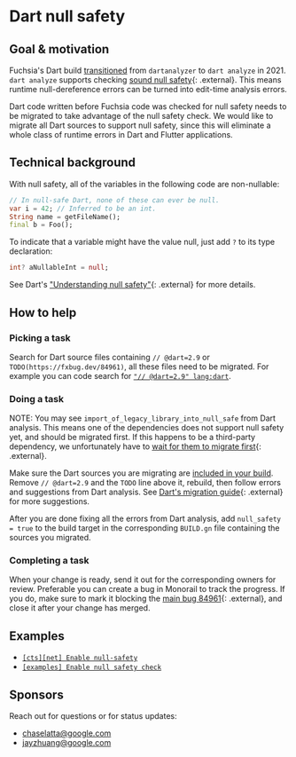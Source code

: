# Dart null safety

## Goal & motivation

Fuchsia's Dart build [transitioned][fxr583201] from `dartanalyzer` to `dart
analyze` in 2021. `dart analyze` supports checking
[sound null safety][dart-null-safety]{: .external}. This means runtime
null-dereference errors can be turned into edit-time analysis errors.

Dart code written before Fuchsia code was checked for null safety needs to be
migrated to take advantage of the null safety check. We would like to migrate
all Dart sources to support null safety, since this will eliminate a whole class
of runtime errors in Dart and Flutter applications.

## Technical background

With null safety, all of the variables in the following code are non-nullable:

```dart
// In null-safe Dart, none of these can ever be null.
var i = 42; // Inferred to be an int.
String name = getFileName();
final b = Foo();
```

To indicate that a variable might have the value null, just add `?` to its type
declaration:

```dart
int? aNullableInt = null;
```

See Dart's
["Understanding null safety"][dart-understanding-null-safety]{: .external} for
more details.

## How to help

### Picking a task

Search for Dart source files containing `// @dart=2.9` or
`TODO(https://fxbug.dev/84961)`, all these files need to be migrated. For
example you can code search for
[`"// @dart=2.9" lang:dart`][dart_2.9_codesearch].

### Doing a task

NOTE: You may see `import_of_legacy_library_into_null_safe` from Dart analysis.
This means one of the dependencies does not support null safety yet, and should
be migrated first. If this happens to be a third-party dependency, we
unfortunately have to
[wait for them to migrate first][wait-to-migrate]{: .external}.

Make sure the Dart sources you are migrating are
[included in your build](/docs/development/build/fx.md#configure-a-build).
Remove `// @dart=2.9` and the `TODO` line above it, rebuild, then follow errors
and suggestions from Dart analysis. See
[Dart's migration guide][dart-migration-guide]{: .external} for more suggestions.

After you are done fixing all the errors from Dart analysis, add `null_safety =
true` to the build target in the corresponding `BUILD.gn` file containing the
sources you migrated.

### Completing a task

When your change is ready, send it out for the corresponding owners for review.
Preferable you can create a bug in Monorail to track the progress. If you do,
make sure to mark it blocking the [main bug 84961][fxb84961]{: .external}, and
close it after your change has merged.

## Examples

*   [`[cts][net] Enable null-safety`](https://fuchsia-review.googlesource.com/c/fuchsia/+/584343)
*   [`[examples] Enable null safety check`](https://fuchsia-review.googlesource.com/c/fuchsia/+/626781)

## Sponsors

Reach out for questions or for status updates:

*   <chaselatta@google.com>
*   <jayzhuang@google.com>

[dart-migration-guide]: https://dart.dev/null-safety/migration-guide#step2-migrate
[dart-null-safety]: https://dart.dev/null-safety
[dart-understanding-null-safety]: https://dart.dev/null-safety/understanding-null-safety
[dart_2.9_codesearch]: https://cs.opensource.google/search?q=%22%2F%2F%20@dart%3D2.9%22%20lang:dart&ss=fuchsia%2Ffuchsia
[fxb84961]: https://bugs.fuchsia.dev/p/fuchsia/issues/detail?id=84961
[fxr583201]: https://fuchsia-review.googlesource.com/c/fuchsia/+/583201
[wait-to-migrate]: https://dart.dev/null-safety/migration-guide#step1-wait
